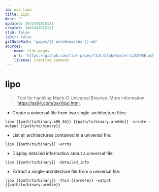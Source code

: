 ```yaml
---
id: osx.lipo
title: Lipo
desc: ''
updated: 1642441815121
created: 1642441815121
stub: false
isDir: false
gitNotePath: 'pages/{{ noteHiearchy }}.md'
sources:
  - name: tldr-pages
    url: 'https://github.com/tldr-pages/tldr/blob/master/LICENSE.md'
    license: Creative Commons
---
```

# lipo

> Tool for handling Mach-O Universal Binaries.
> More information: <https://ss64.com/osx/lipo.html>.

- Create a universal file from two single-architecture files:

`lipo {{path/to/binary.x86_64}} {{path/to/binary.arm64e}} -create -output {{path/to/binary}}`

- List all architectures contained in a universal file:

`lipo {{path/to/binary}} -archs`

- Display detailed information about a universal file:

`lipo {{path/to/binary}} -detailed_info`

- Extract a single-architecture file from a universal file:

`lipo {{path/to/binary}} -thin {{arm64e}} -output {{path/to/binary.arm64e}}`

